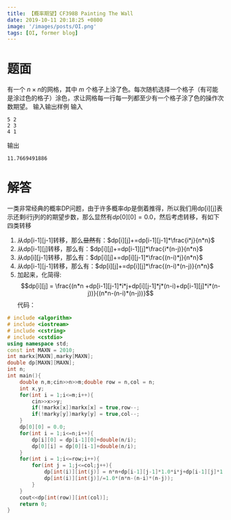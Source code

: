 ```yaml
---
title: 【概率期望】CF398B Painting The Wall
date: 2019-10-11 20:18:25 +0800
image: '/images/posts/OI.png'
tags: [OI, former blog]
---
```


# 题面
有一个 $n \times n$的网格，其中 $m$ 个格子上涂了色。每次随机选择一个格子（有可能是涂过色的格子）涂色，求让网格每一行每一列都至少有一个格子涂了色的操作次数期望。
输入输出样例
输入
```
5 2
2 3
4 1
```
输出
```
11.7669491886
```
# 解答
一类非常经典的概率DP问题，由于许多概率dp是倒着推得，所以我们用dp[i][j]表示还剩i行j列的的期望步数，那么显然有$dp[0][0] = 0.0$，然后考虑转移，有如下四类转移

 1. 从dp[i-1][j-1]转移，那么~~显然~~有：$dp[i][j]+=dp[i-1][j-1]*\frac{i*j}{n*n}$
 2. 从dp[i-1][j]转移，那么有：$dp[i][j]+=dp[i-1][j]*\frac{i*(n-j)}{n*n}$
 3. 从dp[i][j-1]转移，那么有：$dp[i][j]+=dp[i][j-1]*\frac{(n-i)*j}{n*n}$
 4. 从dp[i-1][j-1]转移，那么有：$dp[i][j]+=dp[i][j]*\frac{(n-i)*(n-j)}{n*n}$
 5. 加起来，化简得:$$dp[i][j] = \frac{(n*n +dp[i-1][j-1]*i*j+dp[i][j-1]*j*(n-i)+dp[i-1][j]*i*(n-j))}{(n*n-(n-i)*(n-j))}$$
代码：
```cpp
# include <algorithm>
# include <iostream>
# include <cstring>
# include <cstdio>
using namespace std;
const int MAXN = 2010;
int markx[MAXN],marky[MAXN];
double dp[MAXN][MAXN];
int n;
int main(){
	double n,m;cin>>n>>m;double row = n,col = n;
	int x,y;
	for(int i = 1;i<=m;i++){
		cin>>x>>y;
		if(!markx[x])markx[x] = true,row--;
		if(!marky[y])marky[y] = true,col--;
	}
	dp[0][0] = 0.0;
	for(int i = 1;i<=n;i++){
		dp[i][0] = dp[i-1][0]+double(n/i);
		dp[0][i] = dp[0][i-1]+double(n/i);
	}
	for(int i = 1;i<=row;i++){
		for(int j = 1;j<=col;j++){
			dp[int(i)][int(j)] = n*n+dp[i-1][j-1]*1.0*i*j+dp[i-1][j]*1.0*i*(n-j)+dp[i][j-1]*1.0*j*(n-i);
			dp[int(i)][int(j)]/=1.0*(n*n-(n-i)*(n-j));
		}
	}
	cout<<dp[int(row)][int(col)];
	return 0;
}
```